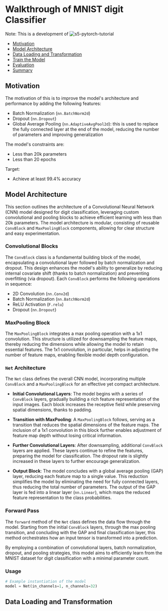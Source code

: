# Walkthrough of MNIST digit Classifier

Note: This is a development of ![s5-pytorch-tutorial](https://github.com/aakashvardhan/s5-pytorch-tutorial)

- [Motivation](#motivation)
- [Model Architecture](#model-architecture)
- [Data Loading and Transformation](#data-loading-and-transformation)
- [Train the Model](#train-the-model)
- [Evaluation](#evaluation)
- [Summary](#summary)


## Motivation

The motivation of this is to improve the model's architecture and performance by adding the following features:
- Batch Normalization (`nn.BatchNorm2d`)
- Dropout (`nn.Dropout`)
- Global Average Pooling (`nn.AdaptiveAvgPool2d`): this is used to replace the fully connected layer at the end of the model, reducing the number of parameters and improving generalization

The model's constraints are:
- Less than 20k parameters
- Less than 20 epochs

Target:
- Achieve at least 99.4% accuracy

## Model Architecture

This section outlines the architecture of a Convolutional Neural Network (CNN) model designed for digit classification, leveraging custom convolutional and pooling blocks to achieve efficient learning with less than 20k parameters. The model architecture is modular, consisting of reusable `ConvBlock` and `MaxPoolingBlock` components, allowing for clear structure and easy experimentation.

### Convolutional Blocks

The `ConvBlock` class is a fundamental building block of the model, encapsulating a convolutional layer followed by batch normalization and dropout. This design enhances the model's ability to generalize by reducing internal covariate shift (thanks to batch normalization) and preventing overfitting (via dropout). Each `ConvBlock` performs the following operations in sequence:
- 2D Convolution (`nn.Conv2d`)
- Batch Normalization (`nn.BatchNorm2d`)
- ReLU Activation (`F.relu`)
- Dropout (`nn.Dropout`)

### MaxPooling Block

The `MaxPoolingBlock` integrates a max pooling operation with a 1x1 convolution. This structure is utilized for downsampling the feature maps, thereby reducing the dimensions while allowing the model to retain essential features. The 1x1 convolution, in particular, helps in adjusting the number of feature maps, enabling flexible model depth configuration.

### `Net` Architecture

The `Net` class defines the overall CNN model, incorporating multiple `ConvBlock` and a `MaxPoolingBlock` for an effective yet compact architecture.

- **Initial Convolutional Layers**: The model begins with a series of `ConvBlock` layers, gradually building a rich feature representation of the input images. Each block increases the receptive field while preserving spatial dimensions, thanks to padding.
  
- **Transition with MaxPooling**: A `MaxPoolingBlock` follows, serving as a transition that reduces the spatial dimensions of the feature maps. The inclusion of a 1x1 convolution in this block further enables adjustment of feature map depth without losing critical information.
  
- **Further Convolutional Layers**: After downsampling, additional `ConvBlock` layers are applied. These layers continue to refine the features, preparing the model for classification. The dropout rate is slightly increased in these layers to further encourage generalization.
  
- **Output Block**: The model concludes with a global average pooling (GAP) layer, reducing each feature map to a single value. This reduction simplifies the model by eliminating the need for fully connected layers, thus reducing the total number of parameters. The output of the GAP layer is fed into a linear layer (`nn.Linear`), which maps the reduced feature representation to the class probabilities.

### Forward Pass

The `forward` method of the `Net` class defines the data flow through the model. Starting from the initial `ConvBlock` layers, through the max pooling transition, and concluding with the GAP and final classification layer, this method orchestrates how an input tensor is transformed into a prediction.

By employing a combination of convolutional layers, batch normalization, dropout, and pooling strategies, this model aims to efficiently learn from the MNIST dataset for digit classification with a minimal parameter count.

### Usage

```python
# Example instantiation of the model
model = Net(in_channels=1, n_channels=32)
```

## Data Loading and Transformation



